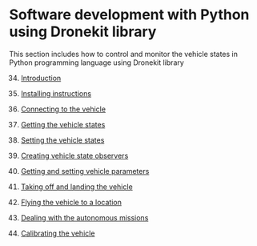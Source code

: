 # Software development with Python using Dronekit library

This section includes how to control and monitor the vehicle states in Python programming language using Dronekit library

34. [Introduction]()

35. [Installing instructions](installing-dronekit.md)

36. [Connecting to the vehicle](vehicle-connection.py)

37. [Getting the vehicle states](getting-vehicle-states.py)

38. [Setting the vehicle states]()

39. [Creating vehicle state observers]()

40. [Getting and setting vehicle parameters]()

41. [Taking off and landing the vehicle]()

42. [Flying the vehicle to a location]()

43. [Dealing with the autonomous missions]()

44. [Calibrating the vehicle]()
